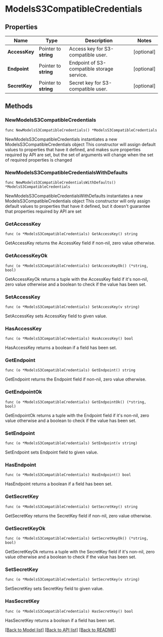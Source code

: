 # ModelsS3CompatibleCredentials

## Properties

Name | Type | Description | Notes
------------ | ------------- | ------------- | -------------
**AccessKey** | Pointer to **string** | Access key for S3-compatible user. | [optional] 
**Endpoint** | Pointer to **string** | Endpoint of S3-compatible storage service. | [optional] 
**SecretKey** | Pointer to **string** | Secret key for S3-compatible user. | [optional] 

## Methods

### NewModelsS3CompatibleCredentials

`func NewModelsS3CompatibleCredentials() *ModelsS3CompatibleCredentials`

NewModelsS3CompatibleCredentials instantiates a new ModelsS3CompatibleCredentials object
This constructor will assign default values to properties that have it defined,
and makes sure properties required by API are set, but the set of arguments
will change when the set of required properties is changed

### NewModelsS3CompatibleCredentialsWithDefaults

`func NewModelsS3CompatibleCredentialsWithDefaults() *ModelsS3CompatibleCredentials`

NewModelsS3CompatibleCredentialsWithDefaults instantiates a new ModelsS3CompatibleCredentials object
This constructor will only assign default values to properties that have it defined,
but it doesn't guarantee that properties required by API are set

### GetAccessKey

`func (o *ModelsS3CompatibleCredentials) GetAccessKey() string`

GetAccessKey returns the AccessKey field if non-nil, zero value otherwise.

### GetAccessKeyOk

`func (o *ModelsS3CompatibleCredentials) GetAccessKeyOk() (*string, bool)`

GetAccessKeyOk returns a tuple with the AccessKey field if it's non-nil, zero value otherwise
and a boolean to check if the value has been set.

### SetAccessKey

`func (o *ModelsS3CompatibleCredentials) SetAccessKey(v string)`

SetAccessKey sets AccessKey field to given value.

### HasAccessKey

`func (o *ModelsS3CompatibleCredentials) HasAccessKey() bool`

HasAccessKey returns a boolean if a field has been set.

### GetEndpoint

`func (o *ModelsS3CompatibleCredentials) GetEndpoint() string`

GetEndpoint returns the Endpoint field if non-nil, zero value otherwise.

### GetEndpointOk

`func (o *ModelsS3CompatibleCredentials) GetEndpointOk() (*string, bool)`

GetEndpointOk returns a tuple with the Endpoint field if it's non-nil, zero value otherwise
and a boolean to check if the value has been set.

### SetEndpoint

`func (o *ModelsS3CompatibleCredentials) SetEndpoint(v string)`

SetEndpoint sets Endpoint field to given value.

### HasEndpoint

`func (o *ModelsS3CompatibleCredentials) HasEndpoint() bool`

HasEndpoint returns a boolean if a field has been set.

### GetSecretKey

`func (o *ModelsS3CompatibleCredentials) GetSecretKey() string`

GetSecretKey returns the SecretKey field if non-nil, zero value otherwise.

### GetSecretKeyOk

`func (o *ModelsS3CompatibleCredentials) GetSecretKeyOk() (*string, bool)`

GetSecretKeyOk returns a tuple with the SecretKey field if it's non-nil, zero value otherwise
and a boolean to check if the value has been set.

### SetSecretKey

`func (o *ModelsS3CompatibleCredentials) SetSecretKey(v string)`

SetSecretKey sets SecretKey field to given value.

### HasSecretKey

`func (o *ModelsS3CompatibleCredentials) HasSecretKey() bool`

HasSecretKey returns a boolean if a field has been set.


[[Back to Model list]](../README.md#documentation-for-models) [[Back to API list]](../README.md#documentation-for-api-endpoints) [[Back to README]](../README.md)


